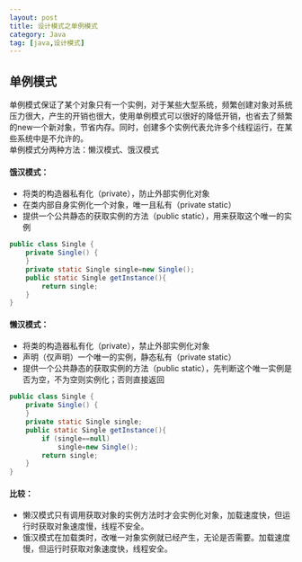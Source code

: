 ```yaml
---
layout: post  
title: 设计模式之单例模式  
category: Java  
tag: [java,设计模式]
---
```


## 单例模式  
单例模式保证了某个对象只有一个实例，对于某些大型系统，频繁创建对象对系统压力很大，产生的开销也很大，使用单例模式可以很好的降低开销，也省去了频繁的new一个新对象，节省内存。同时，创建多个实例代表允许多个线程运行，在某些系统中是不允许的。  
单例模式分两种方法：懒汉模式、饿汉模式    
#### 饿汉模式：  
- 将类的构造器私有化（private），防止外部实例化对象  
- 在类内部自身实例化一个对象，唯一且私有（private static）  
- 提供一个公共静态的获取实例的方法（public static），用来获取这个唯一的实例  

```java
public class Single {
    private Single() {
    }
    private static Single single=new Single();
    public static Single getInstance(){
        return single;
    }
}
```
#### 懒汉模式：   
- 将类的构造器私有化（private），禁止外部实例化对象  
- 声明（仅声明）一个唯一的实例，静态私有（private static）
- 提供一个公共静态的获取实例的方法（public static），先判断这个唯一实例是否为空，不为空则实例化；否则直接返回  
  
```java
public class Single {
    private Single() {
    }
    private static Single single;
    public static Single getInstance(){
        if (single==null) 
            single=new Single();
        return single;
    }
}
```
#### 比较：  
- 懒汉模式只有调用获取对象的实例方法时才会实例化对象，加载速度快，但运行时获取对象速度慢，线程不安全。  
- 饿汉模式在加载类时，改唯一对象实例就已经产生，无论是否需要。加载速度慢，但运行时获取对象速度快，线程安全。 